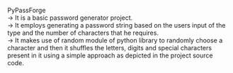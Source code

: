 PyPassForge <br/>
-> It is a basic password generator project. <br/>
-> It employs generating a password string based on the users input of the type and the number of characters that he requires.<br/>
-> It makes use of random module of python library to randomly choose a character and then it shuffles the letters, digits and special characters present in it using a simple approach as depicted in the project source code.
